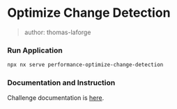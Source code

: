 # Optimize Change Detection

> author: thomas-laforge

### Run Application

```bash
npx nx serve performance-optimize-change-detection
```

### Documentation and Instruction

Challenge documentation is [here](https://angular-challenges.vercel.app/challenges/performance/12-performance-optimize-change-detection/).
